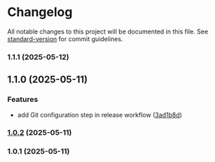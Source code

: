 # Changelog

All notable changes to this project will be documented in this file. See [standard-version](https://github.com/conventional-changelog/standard-version) for commit guidelines.

### 1.1.1 (2025-05-12)

## 1.1.0 (2025-05-11)


### Features

* add Git configuration step in release workflow ([3ad1b8d](https://github.com/proj-cadastro/projeto-cadastro-app/commit/3ad1b8d7988e10ef0e3558ab7480caea459a0265))

### [1.0.2](https://github.com/proj-cadastro/projeto-cadastro-app/compare/v1.0.1...v1.0.2) (2025-05-11)

### 1.0.1 (2025-05-11)
